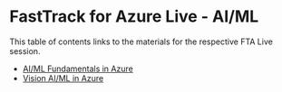 # FastTrack for Azure Live - AI/ML

This table of contents links to the materials for the respective FTA Live session.

- [AI/ML Fundamentals in Azure](./ml-fundamentals/welcome.md)
- [Vision AI/ML in Azure](./vision-ai/welcome.md)